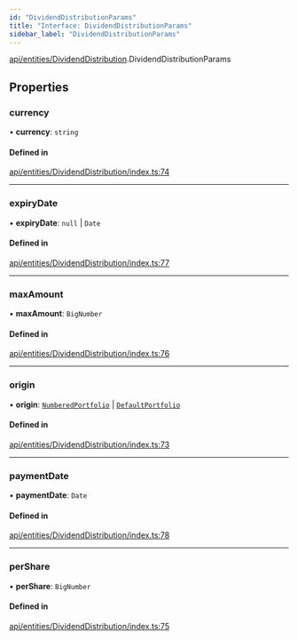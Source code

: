 ```yaml
---
id: "DividendDistributionParams"
title: "Interface: DividendDistributionParams"
sidebar_label: "DividendDistributionParams"
---
```


[api/entities/DividendDistribution](../../../../../modules/API/Entities/DividendDistribution/DividendDistribution.md).DividendDistributionParams

## Properties

### currency

• **currency**: `string`

#### Defined in

[api/entities/DividendDistribution/index.ts:74](https://github.com/PolymeshAssociation/polymesh-sdk/blob/49a0066c3/src/api/entities/DividendDistribution/index.ts#L74)

___

### expiryDate

• **expiryDate**: ``null`` \| `Date`

#### Defined in

[api/entities/DividendDistribution/index.ts:77](https://github.com/PolymeshAssociation/polymesh-sdk/blob/49a0066c3/src/api/entities/DividendDistribution/index.ts#L77)

___

### maxAmount

• **maxAmount**: `BigNumber`

#### Defined in

[api/entities/DividendDistribution/index.ts:76](https://github.com/PolymeshAssociation/polymesh-sdk/blob/49a0066c3/src/api/entities/DividendDistribution/index.ts#L76)

___

### origin

• **origin**: [`NumberedPortfolio`](../../../../../classes/API/Entities/NumberedPortfolio/NumberedPortfolio.md) \| [`DefaultPortfolio`](../../../../../classes/API/Entities/DefaultPortfolio/DefaultPortfolio.md)

#### Defined in

[api/entities/DividendDistribution/index.ts:73](https://github.com/PolymeshAssociation/polymesh-sdk/blob/49a0066c3/src/api/entities/DividendDistribution/index.ts#L73)

___

### paymentDate

• **paymentDate**: `Date`

#### Defined in

[api/entities/DividendDistribution/index.ts:78](https://github.com/PolymeshAssociation/polymesh-sdk/blob/49a0066c3/src/api/entities/DividendDistribution/index.ts#L78)

___

### perShare

• **perShare**: `BigNumber`

#### Defined in

[api/entities/DividendDistribution/index.ts:75](https://github.com/PolymeshAssociation/polymesh-sdk/blob/49a0066c3/src/api/entities/DividendDistribution/index.ts#L75)
